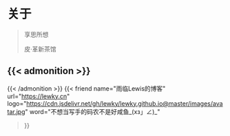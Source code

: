 # 关于


> 享思所想
>
> 皮·革新茶馆


{{< admonition >}}
-
{{< /admonition >}}
{{< friend
name="雨临Lewis的博客"
url="https://lewky.cn"
logo="https://cdn.jsdelivr.net/gh/lewky/lewky.github.io@master/images/avatar.jpg"
word="不想当写手的码农不是好咸鱼_(xз」∠)_"
>}}


